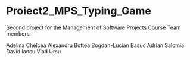 # Proiect2_MPS_Typing_Game
Second project for the Management of Software Projects Course
Team members:

Adelina Chelcea
Alexandru Bottea
Bogdan-Lucian Basuc 
Adrian Salomia
David Iancu
Vlad Ursu


